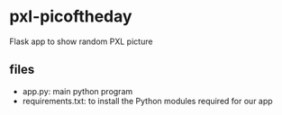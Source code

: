 # pxl-picoftheday
Flask app to show random PXL picture

## files
 - app.py: main python program
 - requirements.txt: to install the Python modules required for our app

